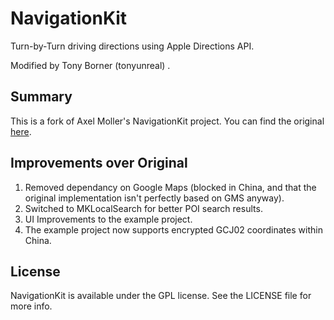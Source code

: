 NavigationKit
=============
Turn-by-Turn driving directions using Apple Directions API.

Modified by Tony Borner (tonyunreal) .

Summary
-------
This is a fork of Axel Moller's NavigationKit project. You can find the original [here](https://github.com/sendus/NavigationKit).

Improvements over Original
--------------------------
1. Removed dependancy on Google Maps (blocked in China, and that the original implementation isn't perfectly based on GMS anyway).
2. Switched to MKLocalSearch for better POI search results.
3. UI Improvements to the example project.
4. The example project now supports encrypted GCJ02 coordinates within China.

License
-------
NavigationKit is available under the GPL license. See the LICENSE file for more info.
